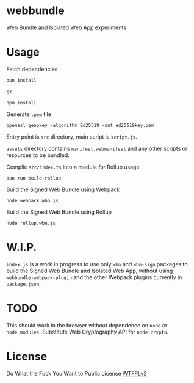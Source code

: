 # webbundle
Web Bundle and Isolated Web App experiments

# Usage

Fetch dependencies

```
bun install
```

or 

```
npm install
```

Generate `.pem` file

```
openssl genpkey -algorithm Ed25519 -out ed25519key.pem
```

Entry point is `src` directory, main script is `script.js`.

`assets` directory contains `manifest.webmanifest` and any other scripts or resources to be bundled.

Compile `src/index.ts` into a module for Rollup usage

```
bun run build-rollup
```

Build the Signed Web Bundle using Webpack

```
node webpack.wbn.js
```

Build the Signed Web Bundle using Rollup

```
node rollup.wbn.js
```

# W.I.P.

`index.js` is a work in progress to use only `wbn` and `wbn-sign` packages to build the Signed Web Bundle and Isolated Web App, without using `webbundle-webpack-plugin` and the other Webpack plugins currently in `package.json`.

# TODO

This should work in the browser without dependence on `node` or `node_modules`. Substitute Web Cryptography API for `node:crypto`.

# License
Do What the Fuck You Want to Public License [WTFPLv2](http://www.wtfpl.net/about/)
